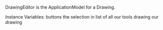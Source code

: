 DrawingEditor is the ApplicationModel for a Drawing.

Instance Variables:
	buttons	<SelectionInList of: ButtonDescription>	the selection in list of all our tools
	drawing	<Drawing>	our drawing

